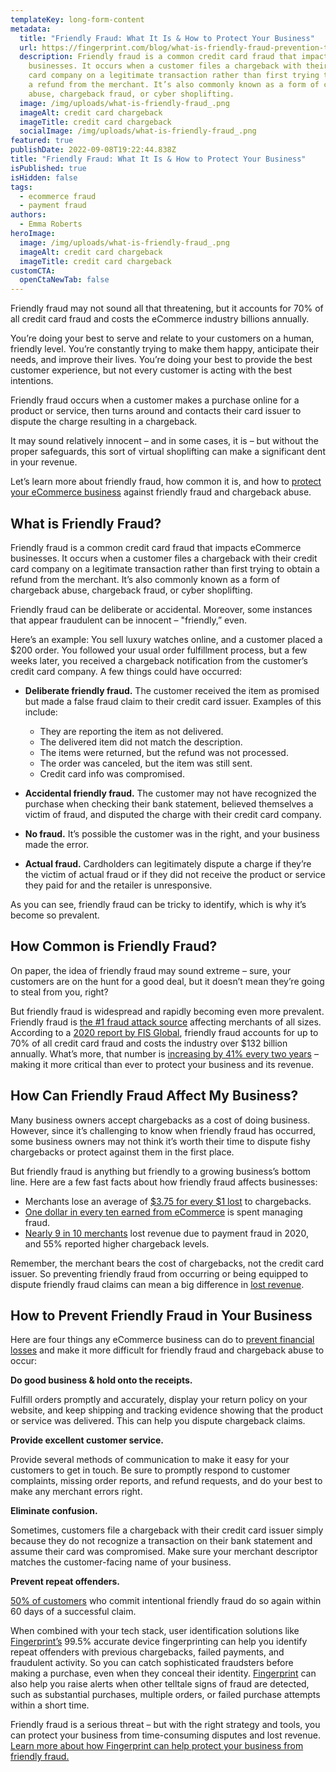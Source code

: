 ```yaml
---
templateKey: long-form-content
metadata:
  title: "Friendly Fraud: What It Is & How to Protect Your Business"
  url: https://fingerprint.com/blog/what-is-friendly-fraud-prevention-tips
  description: Friendly fraud is a common credit card fraud that impacts eCommerce
    businesses. It occurs when a customer files a chargeback with their credit
    card company on a legitimate transaction rather than first trying to obtain
    a refund from the merchant. It’s also commonly known as a form of chargeback
    abuse, chargeback fraud, or cyber shoplifting.
  image: /img/uploads/what-is-friendly-fraud_.png
  imageAlt: credit card chargeback
  imageTitle: credit card chargeback
  socialImage: /img/uploads/what-is-friendly-fraud_.png
featured: true
publishDate: 2022-09-08T19:22:44.838Z
title: "Friendly Fraud: What It Is & How to Protect Your Business"
isPublished: true
isHidden: false
tags:
  - ecommerce fraud
  - payment fraud
authors:
  - Emma Roberts
heroImage:
  image: /img/uploads/what-is-friendly-fraud_.png
  imageAlt: credit card chargeback
  imageTitle: credit card chargeback
customCTA:
  openCtaNewTab: false
---
```

Friendly fraud may not sound all that threatening, but it accounts for 70% of all credit card fraud and costs the eCommerce industry billions annually.

You’re doing your best to serve and relate to your customers on a human, friendly level. You’re constantly trying to make them happy, anticipate their needs, and improve their lives. You’re doing your best to provide the best customer experience, but not every customer is acting with the best intentions.

Friendly fraud occurs when a customer makes a purchase online for a product or service, then turns around and contacts their card issuer to dispute the charge resulting in a chargeback.

It may sound relatively innocent – and in some cases, it is – but without the proper safeguards, this sort of virtual shoplifting can make a significant dent in your revenue.

Let’s learn more about friendly fraud, how common it is, and how to [protect your eCommerce business](https://fingerprint.com/blog/guide-to-ecommerce-merchant-fraud-protection/) against friendly fraud and chargeback abuse.

## What is Friendly Fraud?

Friendly fraud is a common credit card fraud that impacts eCommerce businesses. It occurs when a customer files a chargeback with their credit card company on a legitimate transaction rather than first trying to obtain a refund from the merchant. It’s also commonly known as a form of chargeback abuse, chargeback fraud, or cyber shoplifting.

Friendly fraud can be deliberate or accidental. Moreover, some instances that appear fraudulent can be innocent – "friendly,” even.

Here’s an example: You sell luxury watches online, and a customer placed a $200 order. You followed your usual order fulfillment process, but a few weeks later, you received a chargeback notification from the customer’s credit card company. A few things could have occurred:

* **Deliberate friendly fraud.** The customer received the item as promised but made a false fraud claim to their credit card issuer. Examples of this include:

  * They are reporting the item as not delivered. 
  * The delivered item did not match the description. 
  * The items were returned, but the refund was not processed.
  * The order was canceled, but the item was still sent. 
  * Credit card info was compromised.
* **Accidental friendly fraud.** The customer may not have recognized the purchase when checking their bank statement, believed themselves a victim of fraud, and disputed the charge with their credit card company.
* **No fraud.** It’s possible the customer was in the right, and your business made the error.
* **Actual fraud.** Cardholders can legitimately dispute a charge if they’re the victim of actual fraud or if they did not receive the product or service they paid for and the retailer is unresponsive.

As you can see, friendly fraud can be tricky to identify, which is why it’s become so prevalent.

## How Common is Friendly Fraud?

On paper, the idea of friendly fraud may sound extreme – sure, your customers are on the hunt for a good deal, but it doesn’t mean they’re going to steal from you, right?

But friendly fraud is widespread and rapidly becoming even more prevalent. Friendly fraud is [the #1 fraud attack source](https://www.cybersource.com/en-us/blog/2021/combating-friendly-fraud.html) affecting merchants of all sizes. According to a [2020 report by FIS Global](https://www.fisglobal.com/en/insights/merchant-solutions-worldpay/article/chargebacks-tackling-the-hidden-impact-on-pandemic-payments), friendly fraud accounts for up to 70% of all credit card fraud and costs the industry over $132 billion annually. What’s more, that number is [increasing by 41% every two years](https://www.fisglobal.com/en/insights/merchant-solutions-worldpay/article/chargebacks-tackling-the-hidden-impact-on-pandemic-payments) – making it more critical than ever to protect your business and its revenue. 

## How Can Friendly Fraud Affect My Business?

Many business owners accept chargebacks as a cost of doing business. However, since it’s challenging to know when friendly fraud has occurred, some business owners may not think it’s worth their time to dispute fishy chargebacks or protect against them in the first place.

But friendly fraud is anything but friendly to a growing business’s bottom line. Here are a few fast facts about how friendly fraud affects businesses:

* Merchants lose an average of [$3.75 for every $1 lost](https://risk.lexisnexis.com/insights-resources/research/us-ca-true-cost-of-fraud-study) to chargebacks. 
* [One dollar in every ten earned from eCommerce](https://www.cybersource.com/en-us/solutions/fraud-and-risk-management/fraud-report.html) is spent managing fraud.
* [Nearly 9 in 10 merchants](https://offers.worldpayglobal.com/global-payment-risk.htm) lost revenue due to payment fraud in 2020, and 55% reported higher chargeback levels. 

Remember, the merchant bears the cost of chargebacks, not the credit card issuer. So preventing friendly fraud from occurring or being equipped to dispute friendly fraud claims can mean a big difference in [lost revenue](https://fingerprint.com/blog/prevent-credit-card-chargeback-fraud/).

## How to Prevent Friendly Fraud in Your Business

Here are four things any eCommerce business can do to [prevent financial losses](https://fingerprint.com/blog/chargeback-prevention-tips-for-ecommerce-merchants/) and make it more difficult for friendly fraud and chargeback abuse to occur:

**Do good business & hold onto the receipts.**

Fulfill orders promptly and accurately, display your return policy on your website, and keep shipping and tracking evidence showing that the product or service was delivered. This can help you dispute chargeback claims.

**Provide excellent customer service.**

Provide several methods of communication to make it easy for your customers to get in touch. Be sure to promptly respond to customer complaints, missing order reports, and refund requests, and do your best to make any merchant errors right. 

**Eliminate confusion.**

Sometimes, customers file a chargeback with their credit card issuer simply because they do not recognize a transaction on their bank statement and assume their card was compromised. Make sure your merchant descriptor matches the customer-facing name of your business.

**Prevent repeat offenders.**

[50% of customers](https://www.fisglobal.com/en/insights/merchant-solutions-worldpay/article/chargebacks-tackling-the-hidden-impact-on-pandemic-payments) who commit intentional friendly fraud do so again within 60 days of a successful claim. 

When combined with your tech stack, user identification solutions like [Fingerprint’s](https://fingerprint.com/) 99.5% accurate device fingerprinting can help you identify repeat offenders with previous chargebacks, failed payments, and fraudulent activity. So you can catch sophisticated fraudsters before making a purchase, even when they conceal their identity. [Fingerprint](https://fingerprint.com/blog/chargeback-prevention-tips-for-ecommerce-merchants/) can also help you raise alerts when other telltale signs of fraud are detected, such as substantial purchases, multiple orders, or failed purchase attempts within a short time.

Friendly fraud is a serious threat – but with the right strategy and tools, you can protect your business from time-consuming disputes and lost revenue. [Learn more about how Fingerprint can help protect your business from friendly fraud.](https://fingerprint.com/payment-fraud/)
